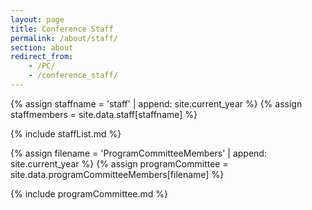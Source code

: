 ```yaml
---
layout: page
title: Conference Staff
permalink: /about/staff/
section: about
redirect_from:
    - /PC/
    - /conference_staff/
---
```


{% assign staffname = 'staff' | append: site.current_year %}
{% assign staffmembers = site.data.staff[staffname] %}

{% include staffList.md %}

{% assign filename = 'ProgramCommitteeMembers' | append: site.current_year %}
{% assign programCommittee = site.data.programCommitteeMembers[filename] %}

{% include programCommittee.md %}
